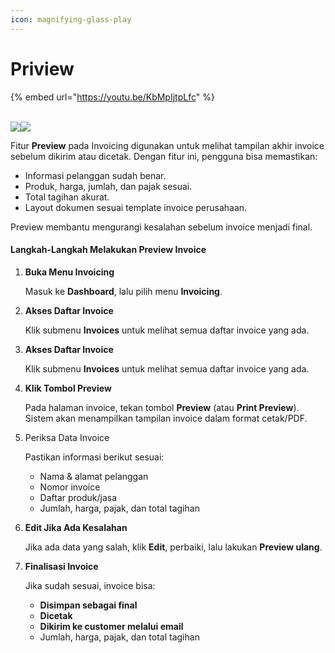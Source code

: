 ```yaml
---
icon: magnifying-glass-play
---
```


# Priview

{% embed url="https://youtu.be/KbMpIjtpLfc" %}

\
![](https://document-management-system-1.gitbook.io/document-management-system/~gitbook/image?url=https%3A%2F%2F1011768869-files.gitbook.io%2F%7E%2Ffiles%2Fv0%2Fb%2Fgitbook-x-prod.appspot.com%2Fo%2Fspaces%252FLEturytqtHGPsYdglHaB%252Fuploads%252FF98sz9FY89nRzvnE8fP7%252Fimage.png%3Falt%3Dmedia%26token%3De4cafd94-6182-4df0-bb50-4a3a163ff345\&width=768\&dpr=4\&quality=100\&sign=3aa42dfc\&sv=2)![](https://document-management-system-1.gitbook.io/document-management-system/~gitbook/image?url=https%3A%2F%2F1011768869-files.gitbook.io%2F%7E%2Ffiles%2Fv0%2Fb%2Fgitbook-x-prod.appspot.com%2Fo%2Fspaces%252FLEturytqtHGPsYdglHaB%252Fuploads%252FiJcJj8WInQ3xsBwQDsiU%252FScreenshot%2520%28456%29.png%3Falt%3Dmedia%26token%3Dc502fba9-351f-458a-a350-435d1c91d641\&width=768\&dpr=4\&quality=100\&sign=d5785e35\&sv=2)

Fitur **Preview** pada Invoicing digunakan untuk melihat tampilan akhir invoice sebelum dikirim atau dicetak. Dengan fitur ini, pengguna bisa memastikan:

* Informasi pelanggan sudah benar.
* Produk, harga, jumlah, dan pajak sesuai.
* Total tagihan akurat.
* Layout dokumen sesuai template invoice perusahaan.

Preview membantu mengurangi kesalahan sebelum invoice menjadi final.

#### Langkah-Langkah Melakukan Preview Invoice <a href="#langkah-langkah-melakukan-preview-invoice" id="langkah-langkah-melakukan-preview-invoice"></a>

1.  **Buka Menu Invoicing**

    Masuk ke **Dashboard**, lalu pilih menu **Invoicing**.
2.  **Akses Daftar Invoice**

    Klik submenu **Invoices** untuk melihat semua daftar invoice yang ada.
3.  **Akses Daftar Invoice**

    Klik submenu **Invoices** untuk melihat semua daftar invoice yang ada.
4.  **Klik Tombol Preview**

    Pada halaman invoice, tekan tombol **Preview** (atau **Print Preview**). Sistem akan menampilkan tampilan invoice dalam format cetak/PDF.
5.  Periksa Data Invoice

    Pastikan informasi berikut sesuai:

    * Nama & alamat pelanggan
    * Nomor invoice
    * Daftar produk/jasa
    * Jumlah, harga, pajak, dan total tagihan
6.  **Edit Jika Ada Kesalahan**

    Jika ada data yang salah, klik **Edit**, perbaiki, lalu lakukan **Preview ulang**.
7.  **Finalisasi Invoice**

    Jika sudah sesuai, invoice bisa:

    * **Disimpan sebagai final**
    * **Dicetak**
    * **Dikirim ke customer melalui email**
    * Jumlah, harga, pajak, dan total tagihan

